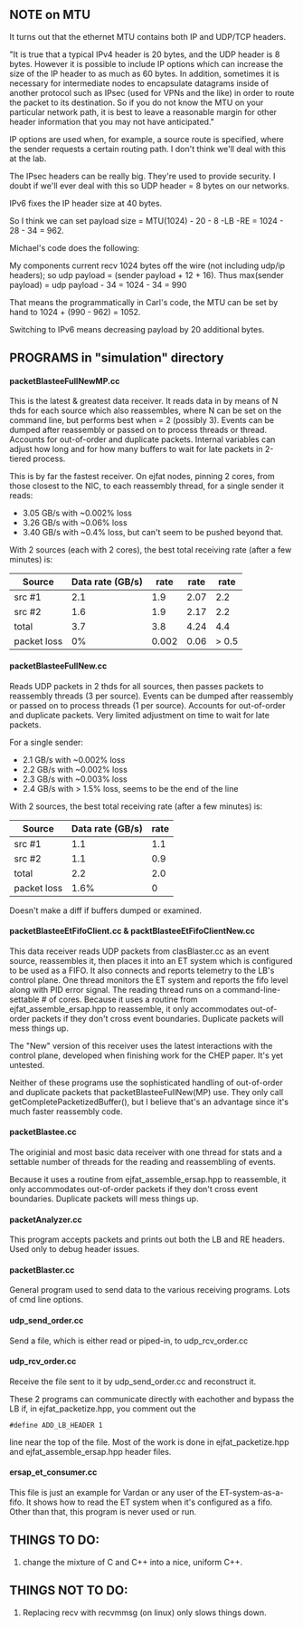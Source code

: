 ## NOTE on MTU


It turns out that the ethernet MTU contains both IP and UDP/TCP headers.

"It is true that a typical IPv4 header is 20 bytes, and the UDP header is 8 bytes.
However it is possible to include IP options which can increase the size of the
IP header to as much as 60 bytes. In addition, sometimes it is necessary for
intermediate nodes to encapsulate datagrams inside of another protocol such as
IPsec (used for VPNs and the like) in order to route the packet to its destination.
So if you do not know the MTU on your particular network path, it is best to leave
a reasonable margin for other header information that you may not have anticipated."

IP options are used when, for example, a source route is specified,
where the sender requests a certain routing path. I don't think we'll deal with this at the lab.

The IPsec headers can be really big. They're used to provide security.
I doubt if we'll ever deal with this so UDP header = 8 bytes on our networks.

IPv6 fixes the IP header size at 40 bytes.

So I think we can set payload size = MTU(1024) - 20 - 8 -LB -RE = 1024 - 28 - 34 = 962.


Michael's code does the following:

My components current recv 1024 bytes off the wire (not including udp/ip headers);
so udp payload = (sender payload + 12 + 16).
Thus max(sender payload) = udp payload - 34 = 1024 - 34 = 990


That means the programmatically in Carl's code, the MTU can be set by hand to 1024 + (990 - 962) = 1052.

Switching to IPv6 means decreasing payload by 20 additional bytes.


## PROGRAMS in "simulation" directory


#### packetBlasteeFullNewMP.cc

This is the latest & greatest data receiver.
It reads data in by means of N thds for each source which also reassembles,
where N can be set on the command
line, but performs best when = 2 (possibly 3).
Events can be dumped after reassembly or passed on to process threads or thread.
Accounts for out-of-order and duplicate packets.
Internal variables can adjust how long and for how many buffers to wait for late packets in 2-tiered process.

This is by far the fastest receiver. On ejfat nodes, pinning 2 cores, from those closest to the NIC,
to each reassembly thread, for a single sender it reads:

 * 3.05 GB/s with ~0.002% loss
 * 3.26 GB/s with ~0.06%  loss
 * 3.40 GB/s with ~0.4%   loss, but can't seem to be pushed beyond that.

With 2 sources (each with 2 cores), the best total receiving rate (after a few minutes) is:

| Source | Data rate (GB/s) | rate | rate | rate |
---------|------------------|------|------|------|
| src #1 |  2.1 | 1.9  |  2.07  |   2.2  |
| src #2 |  1.6 | 1.9  |  2.17  |   2.2  |
|  total |  3.7 | 3.8  |  4.24  |   4.4  |
| packet loss | 0%  |  0.002 | 0.06 |  > 0.5  |



#### packetBlasteeFullNew.cc

Reads UDP packets in 2 thds for all sources, then passes packets to reassembly threads (3 per source).
Events can be dumped after reassembly or passed on to process threads (1 per source).
Accounts for out-of-order and duplicate packets.
Very limited adjustment on time to wait for late packets.

For a single sender:

 * 2.1 GB/s with ~0.002% loss
 * 2.2 GB/s with ~0.002% loss
 * 2.3 GB/s with ~0.003% loss
 * 2.4 GB/s with > 1.5%  loss, seems to be the end of the line


With 2 sources, the best total receiving rate (after a few minutes) is:

| Source | Data rate (GB/s) |rate |
---------|------------------|-----|
| src #1 |  1.1 | 1.1  |
| src #2 |  1.1 | 0.9  |
|  total |  2.2 | 2.0  |
| packet loss | 1.6%  |  0 |


Doesn't make a diff if buffers dumped or examined.



#### packetBlasteeEtFifoClient.cc  &   packtBlasteeEtFifoClientNew.cc

This data receiver reads UDP packets from clasBlaster.cc as an event source, reassembles it, then
places it into an ET system which is configured to be used as a FIFO.
It also connects and reports telemetry to the LB's control plane.
One thread monitors the ET system and reports the fifo level along with PID error signal.
The reading thread runs on a command-line-settable # of cores.
Because it uses a routine from ejfat_assemble_ersap.hpp to reassemble,
it only accommodates out-of-order packets if they don't cross event boundaries.
Duplicate packets will mess things up.

The "New" version of this receiver uses the latest interactions with the control plane,
developed when finishing work for the CHEP paper. It's yet untested.

Neither of these programs use the sophisticated handling of out-of-order and
duplicate packets that packetBlasteeFullNew(MP) use. They only call
getCompletePacketizedBuffer(), but I believe that's an advantage since
it's much faster reassembly code.



#### packetBlastee.cc

The originial and most basic data receiver with one thread for stats and a settable number
of threads for the reading and reassembling of events.

Because it uses a routine from ejfat_assemble_ersap.hpp to reassemble,
it only accommodates out-of-order packets if they don't cross event boundaries.
Duplicate packets will mess things up.



#### packetAnalyzer.cc

This program accepts packets and prints out both the LB and RE headers.
Used only to debug header issues.



#### packetBlaster.cc

General program used to send data to the various receiving programs. Lots of cmd line options.



#### udp_send_order.cc

Send a file, which is either read or piped-in, to udp_rcv_order.cc



#### udp_rcv_order.cc

Receive the file sent to it by udp_send_order.cc and reconstruct it.

These 2 programs can communicate directly with eachother and bypass the LB if,
in ejfat_packetize.hpp, you comment out the

    #define ADD_LB_HEADER 1

line near the top of the file.
Most of the work is done in ejfat_packetize.hpp and ejfat_assemble_ersap.hpp header files.



#### ersap_et_consumer.cc

This file is just an example for Vardan or any user of the ET-system-as-a-fifo.
It shows how to read the ET system when it's configured as a fifo.
Other than that, this program is never used or run.


## THINGS TO DO:

1) change the mixture of C and C++ into a nice, uniform C++.

## THINGS NOT TO DO:

1) Replacing recv with recvmmsg (on linux) only slows things down.

